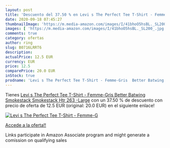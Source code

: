 ```yaml
---
layout: post
title: 'Descuento del 37.50 % en Levi s The Perfect Tee T-Shirt - Femme-G'
date: 2020-09-18 07:45:27
thumbnailImage: 'https://m.media-amazon.com/images/I/41bhoO5hsBL._SL200_.jpg'
images: [ 'https://m.media-amazon.com/images/I/41bhoO5hsBL._SL200_.jpg' ]
comments: true
category: ofertas
author: ring
slug: B0716LRRT6
description:
actualPrice: 12.5 EUR
currency: EUR
price: 12.5
comparePrice: 20.0 EUR
inStock: true
prodname: 'Levi s The Perfect Tee T-Shirt - Femme-Gris  Better Batwing Smokestack Smokestack Htr 263 -Large'
---
```


Tienes [Levi s The Perfect Tee T-Shirt - Femme-Gris  Better Batwing Smokestack Smokestack Htr 263 -Large](https://www.amazon.fr/dp/B0716LRRT6/?tag=tolees0d-21) con un 37.50 % de descuento con precio de oferta de 12.5 EUR (original: 20.0 EUR) en el siguiente enlace!

[![Levi s The Perfect Tee T-Shirt - Femme-G](https://m.media-amazon.com/images/I/41bhoO5hsBL._SL200_.jpg)](https://www.amazon.fr/dp/B0716LRRT6/?tag=tolees0d-21)

[Accede a la oferta!!](https://www.amazon.fr/dp/B0716LRRT6/?tag=tolees0d-21)

Links participate in Amazon Associate program and might generate a comission on qualifying sales


